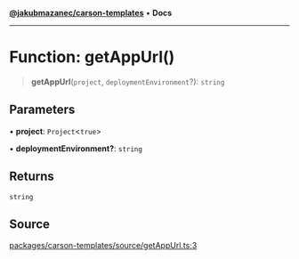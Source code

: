 [**@jakubmazanec/carson-templates**](../README.md) • **Docs**

---

# Function: getAppUrl()

> **getAppUrl**(`project`, `deploymentEnvironment`?): `string`

## Parameters

• **project**: `Project`\<`true`\>

• **deploymentEnvironment?**: `string`

## Returns

`string`

## Source

[packages/carson-templates/source/getAppUrl.ts:3](https://github.com/jakubmazanec/tools/blob/2f8bfe433bf76006231c1e3b5197238029672b8c/packages/carson-templates/source/getAppUrl.ts#L3)
